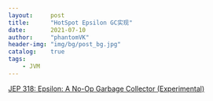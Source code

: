 ```yaml
---
layout:     post
title:      "HotSpot Epsilon GC实现"
date:       2021-07-10
author:     "phantomVK"
header-img: "img/bg/post_bg.jpg"
catalog:    true
tags:
    - JVM
---
```




[JEP 318: Epsilon: A No-Op Garbage Collector (Experimental)](https://openjdk.java.net/jeps/318)
